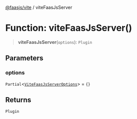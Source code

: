 [@faasjs/vite](../README.md) / viteFaasJsServer

# Function: viteFaasJsServer()

> **viteFaasJsServer**(`options`): `Plugin`

## Parameters

### options

`Partial`\<[`ViteFaasJsServerOptions`](../type-aliases/ViteFaasJsServerOptions.md)\> = `{}`

## Returns

`Plugin`
